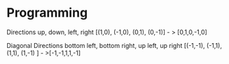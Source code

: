 # Programming

Directions
up, down, left, right
[(1,0), (-1,0), (0,1), (0,-1)] - > [0,1,0,-1,0]

 Diagonal Directions 
 bottom left, bottom right, up left, up right
 [(-1,-1), (-1,1), (1,1), (1,-1) ] - >[-1,-1,1,1,-1]
